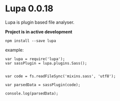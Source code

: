 
Lupa 0.0.18
====

Lupa is plugin based file analyser.


**Project is in active development**

`npm install --save lupa`


example:

    var lupa = require('lupa');
    var sassPlugin = lupa.plugins.Sass();


    var code = fs.readFileSync('mixins.sass', 'utf8');

    var parsedData = sassPlugin(code);

    console.log(parsedData);



